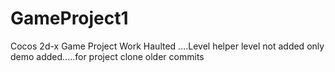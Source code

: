 # GameProject1
Cocos 2d-x Game Project
Work Haulted ....Level helper level not added only demo added.....for project clone older commits
